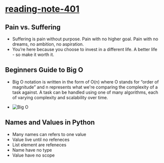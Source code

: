 # [reading-note-401](https://mohammadsilwadi.github.io/reading-note-401/)

## Pain vs. Suffering
+ Suffering is pain without purpose. Pain with no higher goal. Pain with no dreams, no ambition, no aspiration.
+ You’re here because you choose to invest in a different life. A better life - so make it worth it.

## Beginners Guide to Big O
+ Big O notation is written in the form of O(n) where O stands for “order of magnitude” and n represents what we're comparing the complexity of a task against. A task can be handled using one of many algorithms, each of varying complexity and scalability over time.
- ![Big O ](https://images.squarespace-cdn.com/content/v1/51e97622e4b001fd0a6bba71/1521928168525-QM8F87Q76TVYKLO33A0N/Big%2BO%2BNotation%2BSummary.jpg)

## Names and Values in Python
+ Many names can refers to one value
+ Value live until no refeneces
+ List element are refeneces
+ Name have no type
+ Value have no scope